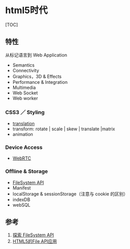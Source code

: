 # html5时代

[TOC]

## 特性

从标记语言到 Web Application

- Semantics
- Connectivity
- Graphics，3D & Effects
- Performance & Integration
- Multimedia
- Web Socket
- Web worker

### CSS3 ／ Styling

- [translation](/lab/fullpage.html)
- transform: rotate | scale | skew | translate |matrix
- animation

### Device Access

- [WebRTC](/lab/webrtc-app/index.html)

### Offline & Storage

- [FileSystem API](/lab/filesystem/index.html)
- Manifest
- localStorage & sessionStorage（注意与 cookie 的区别）
- indexDB
- webSQL

## 参考

1. [探索 FileSystem API](http://www.html5rocks.com/zh/tutorials/file/filesystem/)
2. [HTML5的File API应用](http://blog.meathill.com/tech/js/html5-file-reader-file-writer.html)
